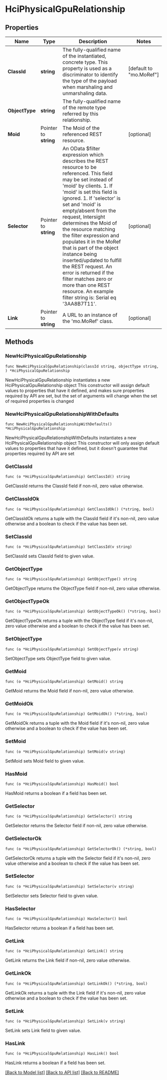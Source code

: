 # HciPhysicalGpuRelationship

## Properties

Name | Type | Description | Notes
------------ | ------------- | ------------- | -------------
**ClassId** | **string** | The fully-qualified name of the instantiated, concrete type. This property is used as a discriminator to identify the type of the payload when marshaling and unmarshaling data. | [default to "mo.MoRef"]
**ObjectType** | **string** | The fully-qualified name of the remote type referred by this relationship. | 
**Moid** | Pointer to **string** | The Moid of the referenced REST resource. | [optional] 
**Selector** | Pointer to **string** | An OData $filter expression which describes the REST resource to be referenced. This field may be set instead of &#39;moid&#39; by clients. 1. If &#39;moid&#39; is set this field is ignored. 1. If &#39;selector&#39; is set and &#39;moid&#39; is empty/absent from the request, Intersight determines the Moid of the resource matching the filter expression and populates it in the MoRef that is part of the object instance being inserted/updated to fulfill the REST request. An error is returned if the filter matches zero or more than one REST resource. An example filter string is: Serial eq &#39;3AA8B7T11&#39;. | [optional] 
**Link** | Pointer to **string** | A URL to an instance of the &#39;mo.MoRef&#39; class. | [optional] 

## Methods

### NewHciPhysicalGpuRelationship

`func NewHciPhysicalGpuRelationship(classId string, objectType string, ) *HciPhysicalGpuRelationship`

NewHciPhysicalGpuRelationship instantiates a new HciPhysicalGpuRelationship object
This constructor will assign default values to properties that have it defined,
and makes sure properties required by API are set, but the set of arguments
will change when the set of required properties is changed

### NewHciPhysicalGpuRelationshipWithDefaults

`func NewHciPhysicalGpuRelationshipWithDefaults() *HciPhysicalGpuRelationship`

NewHciPhysicalGpuRelationshipWithDefaults instantiates a new HciPhysicalGpuRelationship object
This constructor will only assign default values to properties that have it defined,
but it doesn't guarantee that properties required by API are set

### GetClassId

`func (o *HciPhysicalGpuRelationship) GetClassId() string`

GetClassId returns the ClassId field if non-nil, zero value otherwise.

### GetClassIdOk

`func (o *HciPhysicalGpuRelationship) GetClassIdOk() (*string, bool)`

GetClassIdOk returns a tuple with the ClassId field if it's non-nil, zero value otherwise
and a boolean to check if the value has been set.

### SetClassId

`func (o *HciPhysicalGpuRelationship) SetClassId(v string)`

SetClassId sets ClassId field to given value.


### GetObjectType

`func (o *HciPhysicalGpuRelationship) GetObjectType() string`

GetObjectType returns the ObjectType field if non-nil, zero value otherwise.

### GetObjectTypeOk

`func (o *HciPhysicalGpuRelationship) GetObjectTypeOk() (*string, bool)`

GetObjectTypeOk returns a tuple with the ObjectType field if it's non-nil, zero value otherwise
and a boolean to check if the value has been set.

### SetObjectType

`func (o *HciPhysicalGpuRelationship) SetObjectType(v string)`

SetObjectType sets ObjectType field to given value.


### GetMoid

`func (o *HciPhysicalGpuRelationship) GetMoid() string`

GetMoid returns the Moid field if non-nil, zero value otherwise.

### GetMoidOk

`func (o *HciPhysicalGpuRelationship) GetMoidOk() (*string, bool)`

GetMoidOk returns a tuple with the Moid field if it's non-nil, zero value otherwise
and a boolean to check if the value has been set.

### SetMoid

`func (o *HciPhysicalGpuRelationship) SetMoid(v string)`

SetMoid sets Moid field to given value.

### HasMoid

`func (o *HciPhysicalGpuRelationship) HasMoid() bool`

HasMoid returns a boolean if a field has been set.

### GetSelector

`func (o *HciPhysicalGpuRelationship) GetSelector() string`

GetSelector returns the Selector field if non-nil, zero value otherwise.

### GetSelectorOk

`func (o *HciPhysicalGpuRelationship) GetSelectorOk() (*string, bool)`

GetSelectorOk returns a tuple with the Selector field if it's non-nil, zero value otherwise
and a boolean to check if the value has been set.

### SetSelector

`func (o *HciPhysicalGpuRelationship) SetSelector(v string)`

SetSelector sets Selector field to given value.

### HasSelector

`func (o *HciPhysicalGpuRelationship) HasSelector() bool`

HasSelector returns a boolean if a field has been set.

### GetLink

`func (o *HciPhysicalGpuRelationship) GetLink() string`

GetLink returns the Link field if non-nil, zero value otherwise.

### GetLinkOk

`func (o *HciPhysicalGpuRelationship) GetLinkOk() (*string, bool)`

GetLinkOk returns a tuple with the Link field if it's non-nil, zero value otherwise
and a boolean to check if the value has been set.

### SetLink

`func (o *HciPhysicalGpuRelationship) SetLink(v string)`

SetLink sets Link field to given value.

### HasLink

`func (o *HciPhysicalGpuRelationship) HasLink() bool`

HasLink returns a boolean if a field has been set.


[[Back to Model list]](../README.md#documentation-for-models) [[Back to API list]](../README.md#documentation-for-api-endpoints) [[Back to README]](../README.md)


